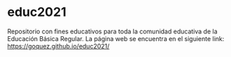 # educ2021
Repositorio con fines educativos para toda la comunidad educativa de la Educación Básica Regular.
La página web se encuentra en el siguiente link: https://goquez.github.io/educ2021/
